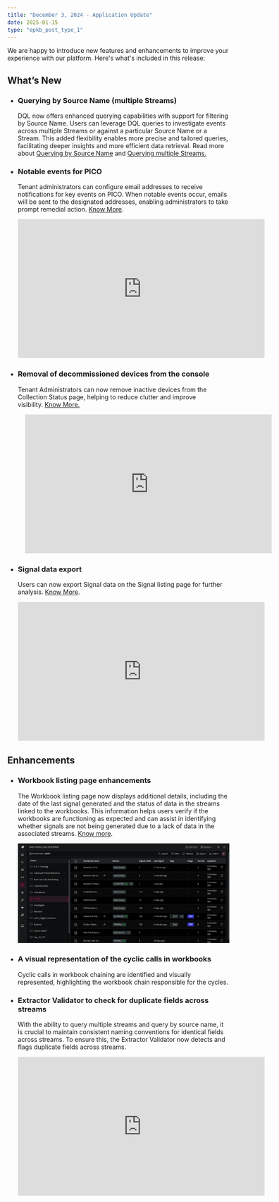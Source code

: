 ```yaml
---
title: "December 3, 2024 - Application Update"
date: 2025-01-15
type: "epkb_post_type_1"
---
```


We are happy to introduce new features and enhancements to improve your experience with our platform. Here's what's included in this release:

## **What’s New**

- ### **Querying by Source Name (multiple Streams)**  
      
    DQL now offers enhanced querying capabilities with support for filtering by Source Name. Users can leverage DQL queries to investigate events across multiple Streams or against a particular Source Name or a Stream. This added flexibility enables more precise and tailored queries, facilitating deeper insights and more efficient data retrieval. Read more about [Querying by Source Name](https://dnif.it/kb/dnif-query-language-dql-language/query-by-source-name/query-by-source-name/) and [Querying multiple Streams.](https://dnif.it/kb/dnif-query-language-dql-language/query-multiple-streams/query-multiple-streams/)  
      
    

- ### **Notable events for PICO**  
      
    Tenant administrators can configure email addresses to receive notifications for key events on PICO. When notable events occur, emails will be sent to the designated addresses, enabling administrators to take prompt remedial action. [Know More](https://dnif.it/kb/managing-your-components/pico-managing-your-components/notification-for-pico-events/).
  <iframe width="560" height="315" src="https://www.youtube.com/embed/oYqyhKRdH1s?si=y9kcgNZXf_JLLAmJ" title="YouTube video player" frameborder="0" allow="accelerometer; autoplay; clipboard-write; encrypted-media; gyroscope; picture-in-picture; web-share" referrerpolicy="strict-origin-when-cross-origin" allowfullscreen></iframe>   
<!-- https://videopress.com/v/f3h4aWmO?resizeToParent=true&cover=true&preloadContent=metadata&useAverageColor=true -->

- ### **Removal of decommissioned devices from the console**  
      
    Tenant Administrators can now remove inactive devices from the Collection Status page, helping to reduce clutter and improve visibility. [Know More.](https://dnif.it/kb/operations/collection-status/#delete_an_inactive_device)

<figure>
<iframe width="560" height="315" src="https://www.youtube.com/embed/5FCXeQflFVs?si=ogomA8JCa-I6nR3g" title="YouTube video player" frameborder="0" allow="accelerometer; autoplay; clipboard-write; encrypted-media; gyroscope; picture-in-picture; web-share" referrerpolicy="strict-origin-when-cross-origin" allowfullscreen></iframe>   
<!-- https://videopress.com/v/ELNNE2Oh?resizeToParent=true&cover=true&preloadContent=metadata&useAverageColor=true -->

<figcaption>

  

</figcaption>

</figure>

- ### **Signal data export**  
      
    Users can now export Signal data on the Signal listing page for further analysis. [Know More](https://dnif.it/kb/security-monitoring/investigate-signals/signal-data-export/).
  <iframe width="560" height="315" src="https://www.youtube.com/embed/GKjyZI4XvKI?si=I0o_jsN4-EJsbtwG" title="YouTube video player" frameborder="0" allow="accelerometer; autoplay; clipboard-write; encrypted-media; gyroscope; picture-in-picture; web-share" referrerpolicy="strict-origin-when-cross-origin" allowfullscreen></iframe>   
<!-- https://videopress.com/v/m4k80RHK?resizeToParent=true&cover=true&preloadContent=metadata&useAverageColor=true -->

## **Enhancements**

- ### **Workbook listing page enhancements**  
      
    The Workbook listing page now displays additional details, including the date of the last signal generated and the status of data in the streams linked to the workbooks. This information helps users verify if the workbooks are functioning as expected and can assist in identifying whether signals are not being generated due to a lack of data in the associated streams. [Know more](https://dnif.it/kb/hunting-with-workbooks/getting-started-hunting-with-workbooks/how-to-view-workbooks-2/).  
      
    ![](./Videos/Videos%20dec%203,2024/cyclic%201.webp)

- ### **A visual representation of the cyclic calls in workbooks**  
      
    Cyclic calls in workbook chaining are identified and visually represented, highlighting the workbook chain responsible for the cycles.

- ### **Extractor Validator to check for duplicate fields across streams**  
      
    With the ability to query multiple streams and query by source name, it is crucial to maintain consistent naming conventions for identical fields across streams. To ensure this, the Extractor Validator now detects and flags duplicate fields across streams.
  <iframe width="560" height="315" src="https://www.youtube.com/embed/hmOlGKHK35U?si=QhK9X1NfWUzoxbYS" title="YouTube video player" frameborder="0" allow="accelerometer; autoplay; clipboard-write; encrypted-media; gyroscope; picture-in-picture; web-share" referrerpolicy="strict-origin-when-cross-origin" allowfullscreen></iframe>  
<!-- https://videopress.com/v/sUUfIzOu?resizeToParent=true&cover=true&preloadContent=metadata&useAverageColor=true -->

